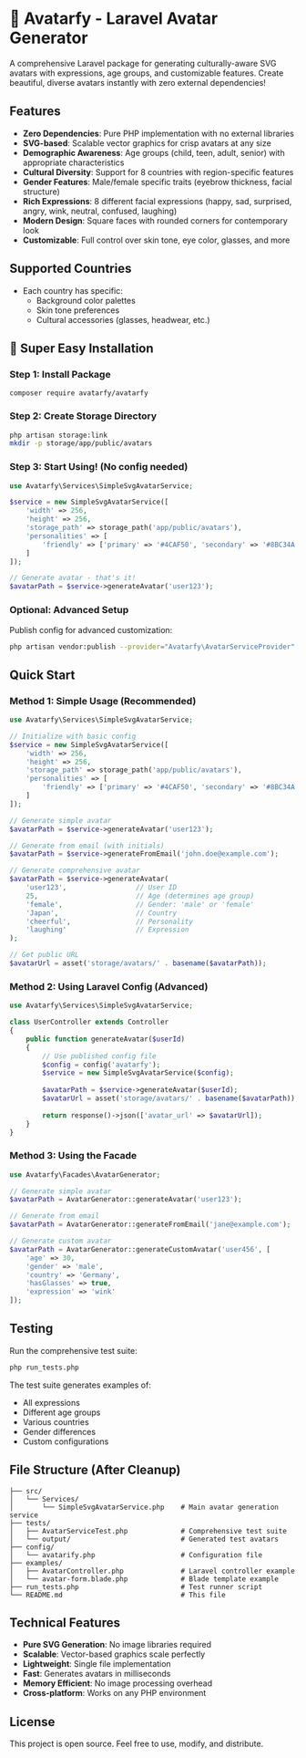 # 🎨 Avatarfy - Laravel Avatar Generator

A comprehensive Laravel package for generating culturally-aware SVG avatars with expressions, age groups, and customizable features. Create beautiful, diverse avatars instantly with zero external dependencies!

## Features

- **Zero Dependencies**: Pure PHP implementation with no external libraries
- **SVG-based**: Scalable vector graphics for crisp avatars at any size
- **Demographic Awareness**: Age groups (child, teen, adult, senior) with appropriate characteristics
- **Cultural Diversity**: Support for 8 countries with region-specific features
- **Gender Features**: Male/female specific traits (eyebrow thickness, facial structure)
- **Rich Expressions**: 8 different facial expressions (happy, sad, surprised, angry, wink, neutral, confused, laughing)
- **Modern Design**: Square faces with rounded corners for contemporary look
- **Customizable**: Full control over skin tone, eye color, glasses, and more

## Supported Countries

- Each country has specific:
  - Background color palettes
  - Skin tone preferences
  - Cultural accessories (glasses, headwear, etc.)

## 🚀 Super Easy Installation

### Step 1: Install Package
```bashUK
composer require avatarfy/avatarfy
```

### Step 2: Create Storage Directory
```bash
php artisan storage:link
mkdir -p storage/app/public/avatars
```

### Step 3: Start Using! (No config needed)
```php
use Avatarfy\Services\SimpleSvgAvatarService;

$service = new SimpleSvgAvatarService([
    'width' => 256,
    'height' => 256,
    'storage_path' => storage_path('app/public/avatars'),
    'personalities' => [
        'friendly' => ['primary' => '#4CAF50', 'secondary' => '#8BC34A']
    ]
]);

// Generate avatar - that's it!
$avatarPath = $service->generateAvatar('user123');
```

### Optional: Advanced Setup
Publish config for advanced customization:
```bash
php artisan vendor:publish --provider="Avatarfy\AvatarServiceProvider" --tag="config"
```

## Quick Start

### Method 1: Simple Usage (Recommended)

```php
use Avatarfy\Services\SimpleSvgAvatarService;

// Initialize with basic config
$service = new SimpleSvgAvatarService([
    'width' => 256,
    'height' => 256,
    'storage_path' => storage_path('app/public/avatars'),
    'personalities' => [
        'friendly' => ['primary' => '#4CAF50', 'secondary' => '#8BC34A']
    ]
]);

// Generate simple avatar
$avatarPath = $service->generateAvatar('user123');

// Generate from email (with initials)
$avatarPath = $service->generateFromEmail('john.doe@example.com');

// Generate comprehensive avatar
$avatarPath = $service->generateAvatar(
    'user123',                 // User ID
    25,                        // Age (determines age group)
    'female',                  // Gender: 'male' or 'female'
    'Japan',                   // Country
    'cheerful',                // Personality
    'laughing'                 // Expression
);

// Get public URL
$avatarUrl = asset('storage/avatars/' . basename($avatarPath));
```

### Method 2: Using Laravel Config (Advanced)

```php
use Avatarfy\Services\SimpleSvgAvatarService;

class UserController extends Controller
{
    public function generateAvatar($userId)
    {
        // Use published config file
        $config = config('avatarfy');
        $service = new SimpleSvgAvatarService($config);
        
        $avatarPath = $service->generateAvatar($userId);
        $avatarUrl = asset('storage/avatars/' . basename($avatarPath));
        
        return response()->json(['avatar_url' => $avatarUrl]);
    }
}
```

### Method 3: Using the Facade

```php
use Avatarfy\Facades\AvatarGenerator;

// Generate simple avatar
$avatarPath = AvatarGenerator::generateAvatar('user123');

// Generate from email
$avatarPath = AvatarGenerator::generateFromEmail('jane@example.com');

// Generate custom avatar
$avatarPath = AvatarGenerator::generateCustomAvatar('user456', [
    'age' => 30,
    'gender' => 'male',
    'country' => 'Germany',
    'hasGlasses' => true,
    'expression' => 'wink'
]);
```

## Testing

Run the comprehensive test suite:

```bash
php run_tests.php
```

The test suite generates examples of:
- All expressions
- Different age groups
- Various countries
- Gender differences
- Custom configurations

## File Structure (After Cleanup)

```
├── src/
│   └── Services/
│       └── SimpleSvgAvatarService.php    # Main avatar generation service
├── tests/
│   ├── AvatarServiceTest.php             # Comprehensive test suite
│   └── output/                           # Generated test avatars
├── config/
│   └── avatarify.php                     # Configuration file
├── examples/
│   ├── AvatarController.php              # Laravel controller example
│   └── avatar-form.blade.php             # Blade template example
├── run_tests.php                         # Test runner script
└── README.md                             # This file
```

## Technical Features

- **Pure SVG Generation**: No image libraries required
- **Scalable**: Vector-based graphics scale perfectly
- **Lightweight**: Single file implementation
- **Fast**: Generates avatars in milliseconds
- **Memory Efficient**: No image processing overhead
- **Cross-platform**: Works on any PHP environment

## License

This project is open source. Feel free to use, modify, and distribute.
